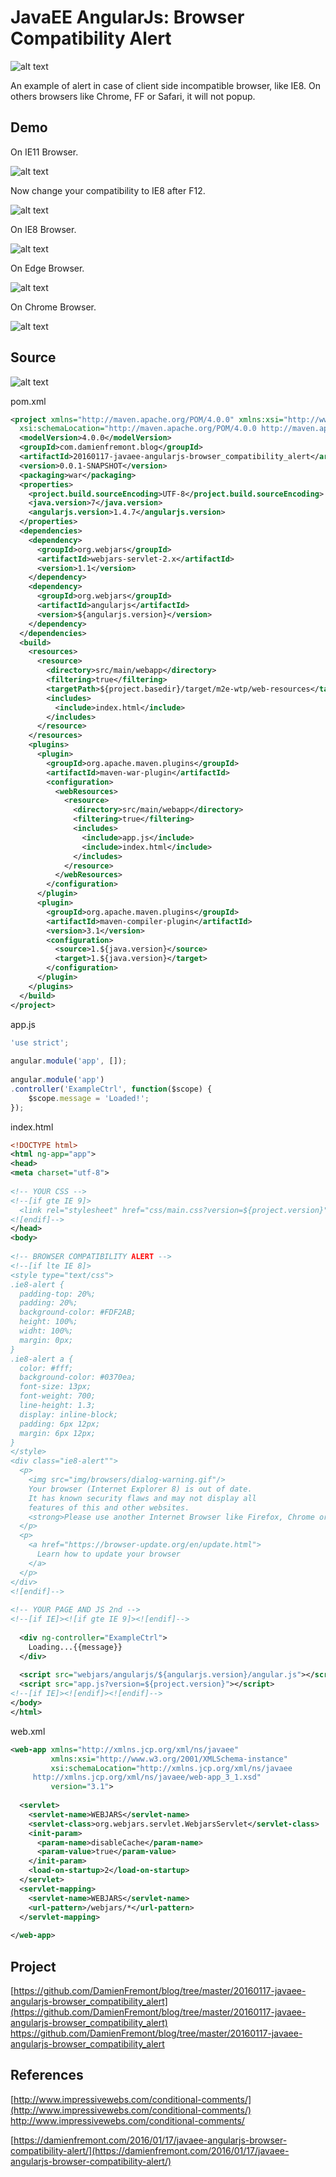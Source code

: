 JavaEE AngularJs: Browser Compatibility Alert
======
 
![alt text](screenshots/160520010247050.png)
 
An example of alert in case of client side incompatible browser, like IE8. On others browsers like Chrome, FF or Safari, it will not popup.
 

 
## Demo
 
On IE11 Browser.
 
![alt text](screenshots/160520010247114.png)
 

 
Now change your compatibility to IE8 after F12.
 
![alt text](screenshots/160520010247415.png)
 

 
On IE8 Browser.
 
![alt text](screenshots/160520010247756.png)
 

 
On Edge Browser.
 
![alt text](screenshots/160520010248067.png)
 

 
On Chrome Browser.
 
![alt text](screenshots/160520010248309.png)
 

 
## Source
 
![alt text](screenshots/160520010248785.png)
 

 
 
 
pom.xml
 
```xml
<project xmlns="http://maven.apache.org/POM/4.0.0" xmlns:xsi="http://www.w3.org/2001/XMLSchema-instance"
  xsi:schemaLocation="http://maven.apache.org/POM/4.0.0 http://maven.apache.org/xsd/maven-4.0.0.xsd">
  <modelVersion>4.0.0</modelVersion>
  <groupId>com.damienfremont.blog</groupId>
  <artifactId>20160117-javaee-angularjs-browser_compatibility_alert</artifactId>
  <version>0.0.1-SNAPSHOT</version> 
  <packaging>war</packaging>
  <properties>
    <project.build.sourceEncoding>UTF-8</project.build.sourceEncoding>
    <java.version>7</java.version>
    <angularjs.version>1.4.7</angularjs.version>
  </properties>
  <dependencies>
    <dependency>
      <groupId>org.webjars</groupId>
      <artifactId>webjars-servlet-2.x</artifactId>
      <version>1.1</version>
    </dependency>
    <dependency>
      <groupId>org.webjars</groupId>
      <artifactId>angularjs</artifactId>
      <version>${angularjs.version}</version>
    </dependency>
  </dependencies>
  <build>
    <resources>
      <resource>
        <directory>src/main/webapp</directory>
        <filtering>true</filtering>
        <targetPath>${project.basedir}/target/m2e-wtp/web-resources</targetPath>
        <includes>
          <include>index.html</include>
        </includes>
      </resource>
    </resources> 
    <plugins>
      <plugin>
        <groupId>org.apache.maven.plugins</groupId>
        <artifactId>maven-war-plugin</artifactId>
        <configuration>
          <webResources>
            <resource>
              <directory>src/main/webapp</directory>
              <filtering>true</filtering>
              <includes>
                <include>app.js</include>
                <include>index.html</include>
              </includes>
            </resource>
          </webResources>
        </configuration>
      </plugin>
      <plugin>
        <groupId>org.apache.maven.plugins</groupId>
        <artifactId>maven-compiler-plugin</artifactId>
        <version>3.1</version>
        <configuration>
          <source>1.${java.version}</source>
          <target>1.${java.version}</target>
        </configuration>
      </plugin>
    </plugins>
  </build>
</project>
```
 
app.js
 
```javascript
'use strict';
 
angular.module('app', []);
 
angular.module('app')
.controller('ExampleCtrl', function($scope) {
    $scope.message = 'Loaded!';
});
```
 
index.html
 
```xml
<!DOCTYPE html>
<html ng-app="app">
<head>
<meta charset="utf-8">
 
<!-- YOUR CSS -->
<!--[if gte IE 9]>
  <link rel="stylesheet" href="css/main.css?version=${project.version}">
<![endif]-->
</head>
<body>
 
<!-- BROWSER COMPATIBILITY ALERT -->
<!--[if lte IE 8]>
<style type="text/css">
.ie8-alert {
  padding-top: 20%;
  padding: 20%;
  background-color: #FDF2AB;
  height: 100%;
  widht: 100%;
  margin: 0px;
}
.ie8-alert a {
  color: #fff;
  background-color: #0370ea;
  font-size: 13px;
  font-weight: 700;
  line-height: 1.3;
  display: inline-block;
  padding: 6px 12px;
  margin: 6px 12px;
}
</style>
<div class="ie8-alert"">
  <p>
    <img src="img/browsers/dialog-warning.gif"/>
    Your browser (Internet Explorer 8) is out of date.
    It has known security flaws and may not display all
    features of this and other websites.
    <strong>Please use another Internet Browser like Firefox, Chrome or InternetExplorer10</strong>.
  </p>
  <p>
    <a href="https://browser-update.org/en/update.html">
      Learn how to update your browser
    </a>
  </p>
</div>
<![endif]-->
 
<!-- YOUR PAGE AND JS 2nd -->
<!--[if IE]><![if gte IE 9]><![endif]-->
 
  <div ng-controller="ExampleCtrl">
    Loading...{{message}}
  </div>
 
  <script src="webjars/angularjs/${angularjs.version}/angular.js"></script>
  <script src="app.js?version=${project.version}"></script>
<!--[if IE]><![endif]><![endif]-->
</body>
</html>
```
 
web.xml
 
```xml
<web-app xmlns="http://xmlns.jcp.org/xml/ns/javaee"
         xmlns:xsi="http://www.w3.org/2001/XMLSchema-instance"
         xsi:schemaLocation="http://xmlns.jcp.org/xml/ns/javaee
     http://xmlns.jcp.org/xml/ns/javaee/web-app_3_1.xsd"
         version="3.1">
   
  <servlet>
    <servlet-name>WEBJARS</servlet-name>
    <servlet-class>org.webjars.servlet.WebjarsServlet</servlet-class>
    <init-param>
      <param-name>disableCache</param-name>
      <param-value>true</param-value>
    </init-param>
    <load-on-startup>2</load-on-startup>
  </servlet>
  <servlet-mapping>
    <servlet-name>WEBJARS</servlet-name>
    <url-pattern>/webjars/*</url-pattern>
  </servlet-mapping>
 
</web-app>
```
 
## Project
 
[https://github.com/DamienFremont/blog/tree/master/20160117-javaee-angularjs-browser_compatibility_alert](https://github.com/DamienFremont/blog/tree/master/20160117-javaee-angularjs-browser_compatibility_alert)
https://github.com/DamienFremont/blog/tree/master/20160117-javaee-angularjs-browser_compatibility_alert
 
## References
 
[http://www.impressivewebs.com/conditional-comments/](http://www.impressivewebs.com/conditional-comments/)
http://www.impressivewebs.com/conditional-comments/
 
 
[https://damienfremont.com/2016/01/17/javaee-angularjs-browser-compatibility-alert/](https://damienfremont.com/2016/01/17/javaee-angularjs-browser-compatibility-alert/)
 
